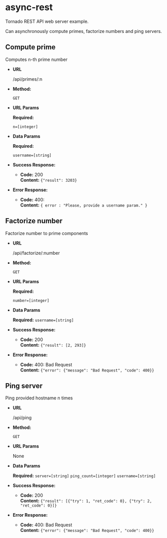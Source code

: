 # async-rest
Tornado REST API web server example.

Can asynchronously compute primes, factorize numbers and ping servers.

**Compute prime**
----
 Computes n-th prime number

* **URL**

  /api/primes/:n

* **Method:**

  `GET`
  
*  **URL Params**

   **Required:**
 
   `n=[integer]`

* **Data Params**


   **Required:**
 
   `username=[string]`

* **Success Response:**

  * **Code:** 200 <br />
    **Content:** `{"result": 3203}`
 
* **Error Response:**

  * **Code:** 400: <br />
    **Content:** `{ error : "Please, provide a username param." }`
    
    
**Factorize number**
----
 Factorize number to prime components

* **URL**

  /api/factorize/:number

* **Method:**

  `GET`
  
*  **URL Params**

   **Required:**
 
   `number=[integer]`

* **Data Params**

    **Required:**
   `username=[string]`

* **Success Response:**

  * **Code:** 200 <br />
    **Content:** `{"result": [2, 293]}`
 
* **Error Response:**

  * **Code:** 400: Bad Request <br />
    **Content:** `{"error": {"message": "Bad Request", "code": 400}}`
    
    
**Ping server**
----
  Ping provided hostname n times

* **URL**

  /api/ping

* **Method:**

  `GET`
  
*  **URL Params**

    None
     

* **Data Params**

    **Required:**
   `server=[string]`
   `ping_count=[integer]`
   `username=[string]`

* **Success Response:**

  * **Code:** 200 <br />
    **Content:** `{"result": [{"try": 1, "ret_code": 0}, {"try": 2, "ret_code": 0}]}`
 
* **Error Response:**

  * **Code:** 400: Bad Request <br />
    **Content:** `{"error": {"message": "Bad Request", "code": 400}}`
